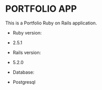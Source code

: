 # PORTFOLIO APP

This is a Portfolio Ruby on Rails application.



* Ruby version:
+ 2.5.1

* Rails version:
+ 5.2.0

* Database:
+ Postgresql


